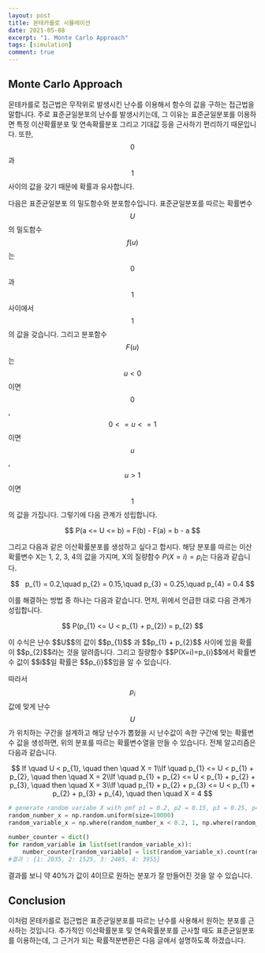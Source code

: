 ```yaml
---
layout: post
title: 몬테카를로 시뮬레이션
date: 2021-05-08
excerpt: "1. Monte Carlo Approach"
tags: [simulation]
comment: true
---
```


## Monte Carlo Approach

몬테카를로 접근법은 무작위로 발생시킨 난수를 이용해서 함수의 값을 구하는 접근법을 말합니다. 주로 표준균일분포의 난수를 발생시키는데, 그 이유는 표준균일분포를 이용하면 특정 이산확률분포 및 연속확률분포 그리고 기대값 등을 근사하기 편리하기 때문입니다. 또한, $$0​$$ 과 $$1​$$ 사이의 값을 갖기 때문에 확률과 유사합니다. 

다음은 표준균일분포 의 밀도함수와 분포함수입니다. 표준균일분포를 따르는 확률변수 $$U$$ 의 밀도함수 $$f(u)$$는 $$0$$과 $$1$$ 사이에서 $$1$$의 값을 갖습니다. 그리고 분포함수 $$F(u)$$는 $$u < 0$$이면 $$0$$, $$0 <= u <= 1$$이면 $$u$$, $$u > 1$$이면 $$1$$의 값을 가집니다. 그렇기에 다음 관계가 성립합니다.

<p align="center">
$$	
	P(a <= U <= b) = F(b) - F(a) = b - a
$$
</p>

그리고 다음과 같은 이산확률분포를 생성하고 싶다고 합시다. 해당 분포를 따르는 이산확률변수 X는 1, 2, 3, 4의 값을 가지며, X의 질량함수 $P(X=i)=p_{i}​$는 다음과 같습니다.

<p align="center">
    $$
 	p_{1} = 0.2,\quad p_{2} = 0.15,\quad p_{3} = 0.25,\quad p_{4} = 0.4
	$$
</p>

이를 해결하는 방법 중 하나는 다음과 같습니다. 먼저, 위에서 언급한 대로 다음 관계가 성립합니다.

<p align="center">
$$
    P(p_{1} <= U < p_{1} + p_{2}) = p_{2}
$$
</p>
이 수식은 난수 $$U​$$의 값이 $$p_{1}​$$ 과 $$p_{1} + p_{2}​$$ 사이에 있을 확률이 $$p_{2}​$$라는 것을 알려줍니다. 그리고 질량함수 $$P(X=i)=p_{i}​$$에서 확률변수 값이 $$i​$$일 확률은 $$p_{i}​$$임을 알 수 있습니다.

따라서 $$p_{i}​$$ 값에 맞게 난수 $$U​$$가 위치하는 구간을 설계하고 해당 난수가 뽑혔을 시 난수값이 속한 구간에 맞는 확률변수 값을 생성하면, 위의 분포를 따르는 확률변수열을 만들 수 있습니다. 전체 알고리즘은 다음과 같습니다.

<p align="center">	
$$
If \quad U < p_{1}, \quad then \quad X = 1\\If \quad p_{1} <= U < p_{1} + p_{2}, \quad then \quad X = 2\\If \quad p_{1} + p_{2} <= U < p_{1} + p_{2} + p_{3}, \quad then \quad X = 3\\If \quad p_{1} + p_{2} + p_{3} <= U < p_{1} + p_{2} + p_{3} + p_{4}, \quad then \quad X = 4
$$
</p>



```python
# generate random variabe X with pmf p1 = 0.2, p2 = 0.15, p3 = 0.25, p4 = 0.4
random_number_x = np.random.uniform(size=10000)
random_variable_x = np.where(random_number_x < 0.2, 1, np.where(random_number_x < 0.35, 2, np.where(random_number_x < 0.6, 3, 4)))

number_counter = dict()
for random_variable in list(set(random_variable_x)):
    number_counter[random_variable] = list(random_variable_x).count(random_variable)
#결과 : {1: 2035, 2: 1525, 3: 2485, 4: 3955}
```

결과를 보니 약 40%가 값이 4이므로 원하는 분포가 잘 만들어진 것을 알 수 있습니다.

## Conclusion

이처럼 몬테카를로 접근법은 표준균일분포를 따르는 난수를 사용해서 원하는 분포를 근사하는 것입니다. 추가적인 이산확률분포 및 연속확률분포를 근사할 때도 표준균일분포를 이용하는데, 그 근거가 되는 확률적분변환은 다음 글에서 설명하도록 하겠습니다.
